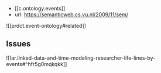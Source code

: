 
- [[c.ontology.events]] 
- url: https://semanticweb.cs.vu.nl/2009/11/sem/

![[prdct.event-ontology#related]]

## Issues

![[ar.linked-data-and-time-modeling-researcher-life-lines-by-events#^hfr5g0mqkqkk]]
